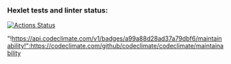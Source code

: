 ### Hexlet tests and linter status:
[![Actions Status](https://github.com/zukmutant/frontend-project-lvl1/workflows/hexlet-check/badge.svg)](https://github.com/zukmutant/frontend-project-lvl1/actions)

"!https://api.codeclimate.com/v1/badges/a99a88d28ad37a79dbf6/maintainability!":https://codeclimate.com/github/codeclimate/codeclimate/maintainability
